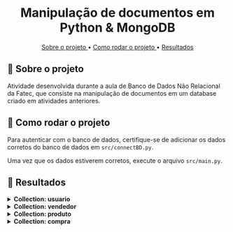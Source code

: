 <h1 align="center"> Manipulação de documentos em Python &amp; MongoDB </h1>

<p align="center"> 
<a href="#sobre"> Sobre o projeto </a> • <a href="#comoRodar"> Como rodar o projeto </a> • <a href="#resultados"> Resultados </a>
</p>

## <a id="sobre"> 🎲 Sobre o projeto </a>

Atividade desenvolvida durante a aula de Banco de Dados Não Relacional da Fatec, que consiste na manipulação de documentos em um database criado em atividades anteriores.

## <a id="comoRodar"> 🎲 Como rodar o projeto </a>

Para autenticar com o banco de dados, certifique-se de adicionar os dados corretos do banco de dados em `src/connectBD.py`.

Uma vez que os dados estiverem corretos, execute o arquivo `src/main.py`.

## <a id="resultados"> 🎲 Resultados </a>

<details>
    <summary><b>Collection: usuario</b></summary>
    <h3>🔸 Listagem de todos os usuários </h3>
    <p><img src = ".github\Resultados\Listagem de todos os usuários.PNG" alt = "Listagem de todos os usuários" width = 600 /></p>
    <h3>🔸 Inserção de um usuário</h3>
    <p><img src = ".github\Resultados\Inserção de novo usuário.PNG" alt = "Inserção de novo usuário" width = 600 /></p>
    <h3>🔸 Busca de um usuário</h3>
    <p><img src = ".github\Resultados\Busca de um usuário.PNG" alt = "Busca de um usuário" width = 600 /></p>
    <h3>🔸 Atualização de um usuário</h3>
    <p><img src = ".github\Resultados\Atualização de um usuário.PNG" alt = "Atualização de um usuário" width = 600 /></p>
    <h3>🔸 Deletar um usuário</h3>
    <p><img src = ".github\Resultados\Deleção de um usuário.PNG" alt = "Deleção de um usuário" width = 600 /></p>
</details>

<details>
    <summary><b>Collection: vendedor</b></summary>
    <h3>🔸 Listagem de todos os vendedores </h3>
    <p><img src = ".github\Resultados\Listagem de todos os vendedores.PNG" alt = "Listagem de todos os vendedores" width = 600 /></p>
    <h3>🔸 Inserção de um vendedor</h3>
    <p><img src = ".github\Resultados\Inserção de novo vendedor.PNG" alt = "Inserção de novo vendedor" width = 600 /></p>
    <h3>🔸 Busca de um vendedor</h3>
    <p><img src = ".github\Resultados\Busca de um vendedor.PNG" alt = "Busca de um vendedor" width = 600 /></p>
    <h3>🔸 Atualização de um vendedor</h3>
    <p><img src = ".github\Resultados\Atualização de um vendedor.PNG" alt = "Atualização de um vendedor" width = 600 /></p>
    <h3>🔸 Deletar um vendedor</h3>
    <p><img src = ".github\Resultados\Deleção de um vendedor.PNG" alt = "Deleção de um vendedor" width = 600 /></p>
</details>

<details>
    <summary><b>Collection: produto</b></summary>
    <h3>🔸 Listagem de todos os produtos </h3>
    <p><img src = ".github\Resultados\Listagem de todos os produtos.PNG" alt = "Listagem de todos os produtos" width = 600 /></p>
    <h3>🔸 Inserção de um produto</h3>
    <p><img src = ".github\Resultados\Inserção de novo produto.PNG" alt = "Inserção de novo produto" width = 600 /></p>
    <h3>🔸 Busca de um produto</h3>
    <p><img src = ".github\Resultados\Busca de um produto.PNG" alt = "Busca de um produto" width = 600 /></p>
    <h3>🔸 Atualização de um produto</h3>
    <p><img src = ".github\Resultados\Atualização de um produto.PNG" alt = "Atualização de um produto" width = 600 /></p>
    <h3>🔸 Deletar um produto</h3>
    <p><img src = ".github\Resultados\Deleção de um produto.PNG" alt = "Deleção de um produto" width = 600 /></p>
</details>

<details>
    <summary><b>Collection: compra</b></summary>
    <h3>🔸 Listagem de todas os compras </h3>
    <p><img src = ".github\Resultados\Listagem de todas as compras.PNG" alt = "Listagem de todas as compras" width = 600 /></p>
    <h3>🔸 Inserção de uma compra</h3>
    <p><img src = ".github\Resultados\Inserção de nova compra.PNG" alt = "Inserção de nova compra" width = 600 /></p>
    <h3>🔸 Busca de uma compra</h3>
    <p><img src = ".github\Resultados\Busca de uma compra.PNG" alt = "Busca de uma compra" width = 600 /></p>
    <h3>🔸 Atualização de uma compra</h3>
    <p><img src = ".github\Resultados\Atualização de uma compra.PNG" alt = "Atualização de uma compra" width = 600 /></p>
    <h3>🔸 Deletar uma compra</h3>
    <p><img src = ".github\Resultados\Deleção de uma compra.PNG" alt = "Deleção de uma compra" width = 600 /></p>
</details>
